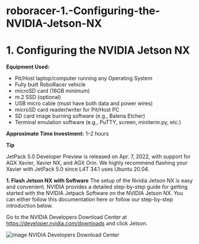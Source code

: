 # roboracer-1.-Configuring-the-NVIDIA-Jetson-NX

# 1. Configuring the NVIDIA Jetson NX

**Equipment Used:**

- Pit/Host laptop/computer running any Operating System  
- Fully built RoboRacer vehicle  
- microSD card (16GB minimum)  
- m.2 SSD (optional)  
- USB micro cable (must have both data and power wires)  
- microSD card reader/writer for Pit/Host PC  
- SD card image burning software (e.g., Balena Etcher)  
- Terminal emulation software (e.g., PuTTY, screen, miniterm.py, etc.)

**Approximate Time Investment:** 1–2 hours

**Tip**

JetPack 5.0 Developer Preview is released on Apr. 7, 2022, with support for AGX Xavier, Xavier NX, and AGX Orin. We highly recommend flashing your Xavier with JetPack 5.0 since L4T 34.1 uses Ubuntu 20.04.

**1. Flash Jetson NX with Software**
The setup of the Nvidia Jetson NX is easy and convenient. NVIDIA provides a detailed step-by-step guide for getting started with the NVIDIA Jetpack Software on the NVIDIA Jetson NX. You can either follow this documentation here or follow our step-by-step introduction below.

Go to the NVIDIA Developers Download Center at https://developer.nvidia.com/downloads and click Jetson.

![image](https://github.com/user-attachments/assets/7b1d6ab0-84f7-4d18-8fdd-35daf8fa76aa)
NVIDIA Developers Download Center

